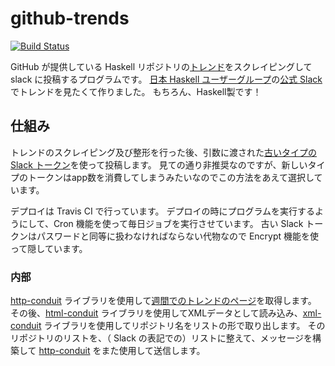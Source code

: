 # github-trends

[![Build Status](https://travis-ci.org/Hexirp/github-trends.svg?branch=master)](https://travis-ci.org/Hexirp/github-trends)

GitHub が提供している Haskell リポジトリの[トレンド](https://github.com/trending/haskell)をスクレイピングして slack に投稿するプログラムです。
[日本 Haskell ユーザーグループ](https://haskell.jp)の[公式 Slack](https://haskell-jp.slack.com/) でトレンドを見たくて作りました。
もちろん、Haskell製です！

## 仕組み

トレンドのスクレイピング及び整形を行った後、引数に渡された[古いタイプの Slack トークン](https://api.slack.com/custom-integrations/legacy-tokens)を使って投稿します。
見ての通り非推奨なのですが、新しいタイプのトークンはapp数を消費してしまうみたいなのでこの方法をあえて選択しています。

デプロイは Travis CI で行っています。
デプロイの時にプログラムを実行するようにして、Cron 機能を使って毎日ジョブを実行させています。
古い Slack トークンはパスワードと同等に扱わなければならない代物なので Encrypt 機能を使って隠しています。

### 内部

[http-conduit](https://hackage.haskell.org/package/http-conduit) ライブラリを使用して[週間でのトレンドのページ](https://github.com/trending/haskell?since=weekly)を取得します。
その後、[html-conduit](https://hackage.haskell.org/package/html-conduit) ライブラリを使用してXMLデータとして読み込み、[xml-conduit](https://hackage.haskell.org/package/xml-conduit) ライブラリを使用してリポジトリ名をリストの形で取り出します。
そのリポジトリのリストを、（ Slack の表記での）リストに整えて、メッセージを構築して [http-conduit](https://hackage.haskell.org/package/http-conduit) をまた使用して送信します。
